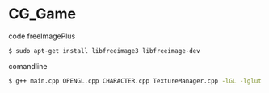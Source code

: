 # CG_Game

code freeImagePlus
```sh
$ sudo apt-get install libfreeimage3 libfreeimage-dev
```

comandline

```sh
$ g++ main.cpp OPENGL.cpp CHARACTER.cpp TextureManager.cpp -lGL -lglut -lGLU -lfreeimageplus -w -o test
```
